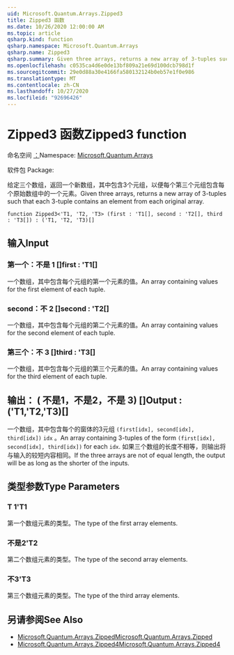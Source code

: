 ```yaml
---
uid: Microsoft.Quantum.Arrays.Zipped3
title: Zipped3 函数
ms.date: 10/26/2020 12:00:00 AM
ms.topic: article
qsharp.kind: function
qsharp.namespace: Microsoft.Quantum.Arrays
qsharp.name: Zipped3
qsharp.summary: Given three arrays, returns a new array of 3-tuples such that each 3-tuple contains an element from each original array.
ms.openlocfilehash: c0535ca4d6e0de13bf809a21e69d100dcb798d1f
ms.sourcegitcommit: 29e0d88a30e4166fa580132124b0eb57e1f0e986
ms.translationtype: MT
ms.contentlocale: zh-CN
ms.lasthandoff: 10/27/2020
ms.locfileid: "92696426"
---
```

# <a name="zipped3-function"></a><span data-ttu-id="780cf-102">Zipped3 函数</span><span class="sxs-lookup"><span data-stu-id="780cf-102">Zipped3 function</span></span>

<span data-ttu-id="780cf-103">命名空间 [：](xref:Microsoft.Quantum.Arrays)</span><span class="sxs-lookup"><span data-stu-id="780cf-103">Namespace: [Microsoft.Quantum.Arrays](xref:Microsoft.Quantum.Arrays)</span></span>

<span data-ttu-id="780cf-104">软件包 [](https://nuget.org/packages/)</span><span class="sxs-lookup"><span data-stu-id="780cf-104">Package: [](https://nuget.org/packages/)</span></span>


<span data-ttu-id="780cf-105">给定三个数组，返回一个新数组，其中包含3个元组，以便每个第三个元组包含每个原始数组中的一个元素。</span><span class="sxs-lookup"><span data-stu-id="780cf-105">Given three arrays, returns a new array of 3-tuples such that each 3-tuple contains an element from each original array.</span></span>

```qsharp
function Zipped3<'T1, 'T2, 'T3> (first : 'T1[], second : 'T2[], third : 'T3[]) : ('T1, 'T2, 'T3)[]
```


## <a name="input"></a><span data-ttu-id="780cf-106">输入</span><span class="sxs-lookup"><span data-stu-id="780cf-106">Input</span></span>

### <a name="first--t1"></a><span data-ttu-id="780cf-107">第一个：不是 1 []</span><span class="sxs-lookup"><span data-stu-id="780cf-107">first : 'T1[]</span></span>

<span data-ttu-id="780cf-108">一个数组，其中包含每个元组的第一个元素的值。</span><span class="sxs-lookup"><span data-stu-id="780cf-108">An array containing values for the first element of each tuple.</span></span>


### <a name="second--t2"></a><span data-ttu-id="780cf-109">second：不 2 []</span><span class="sxs-lookup"><span data-stu-id="780cf-109">second : 'T2[]</span></span>

<span data-ttu-id="780cf-110">一个数组，其中包含每个元组的第二个元素的值。</span><span class="sxs-lookup"><span data-stu-id="780cf-110">An array containing values for the second element of each tuple.</span></span>


### <a name="third--t3"></a><span data-ttu-id="780cf-111">第三个：不 3 []</span><span class="sxs-lookup"><span data-stu-id="780cf-111">third : 'T3[]</span></span>

<span data-ttu-id="780cf-112">一个数组，其中包含每个元组的第三个元素的值。</span><span class="sxs-lookup"><span data-stu-id="780cf-112">An array containing values for the third element of each tuple.</span></span>



## <a name="output--t1t2t3"></a><span data-ttu-id="780cf-113">输出： ( 不是1，不是2，不是 3) []</span><span class="sxs-lookup"><span data-stu-id="780cf-113">Output : ('T1,'T2,'T3)[]</span></span>

<span data-ttu-id="780cf-114">一个数组，其中包含每个的窗体的3元组 `(first[idx], second[idx], third[idx])` `idx` 。</span><span class="sxs-lookup"><span data-stu-id="780cf-114">An array containing 3-tuples of the form `(first[idx], second[idx], third[idx])` for each `idx`.</span></span> <span data-ttu-id="780cf-115">如果三个数组的长度不相等，则输出将与输入的较短内容相同。</span><span class="sxs-lookup"><span data-stu-id="780cf-115">If the three arrays are not of equal length, the output will be as long as the shorter of the inputs.</span></span>

## <a name="type-parameters"></a><span data-ttu-id="780cf-116">类型参数</span><span class="sxs-lookup"><span data-stu-id="780cf-116">Type Parameters</span></span>

### <a name="t1"></a><span data-ttu-id="780cf-117">T 1</span><span class="sxs-lookup"><span data-stu-id="780cf-117">'T1</span></span>

<span data-ttu-id="780cf-118">第一个数组元素的类型。</span><span class="sxs-lookup"><span data-stu-id="780cf-118">The type of the first array elements.</span></span>
### <a name="t2"></a><span data-ttu-id="780cf-119">不是2</span><span class="sxs-lookup"><span data-stu-id="780cf-119">'T2</span></span>

<span data-ttu-id="780cf-120">第二个数组元素的类型。</span><span class="sxs-lookup"><span data-stu-id="780cf-120">The type of the second array elements.</span></span>
### <a name="t3"></a><span data-ttu-id="780cf-121">不3</span><span class="sxs-lookup"><span data-stu-id="780cf-121">'T3</span></span>

<span data-ttu-id="780cf-122">第三个数组元素的类型。</span><span class="sxs-lookup"><span data-stu-id="780cf-122">The type of the third array elements.</span></span>

## <a name="see-also"></a><span data-ttu-id="780cf-123">另请参阅</span><span class="sxs-lookup"><span data-stu-id="780cf-123">See Also</span></span>

- [<span data-ttu-id="780cf-124">Microsoft.Quantum.Arrays.Zipped</span><span class="sxs-lookup"><span data-stu-id="780cf-124">Microsoft.Quantum.Arrays.Zipped</span></span>](xref:Microsoft.Quantum.Arrays.Zipped)
- [<span data-ttu-id="780cf-125">Microsoft.Quantum.Arrays.Zipped4</span><span class="sxs-lookup"><span data-stu-id="780cf-125">Microsoft.Quantum.Arrays.Zipped4</span></span>](xref:Microsoft.Quantum.Arrays.Zipped4)